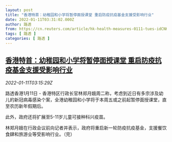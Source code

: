 ```yaml
---
layout: post
title: "香港特首：幼稚园和小学将暂停面授课堂 重启防疫抗疫基金支援受影响行业"
date: 2022-01-11T03:31:02.000Z
author: 路透
from: https://cn.reuters.com/article/hk-health-measures-0111-tues-idCNKBS2JL08R
tags: [ 路透 ]
categories: [ 路透 ]
---
```

<!--1641871862000-->
[香港特首：幼稚园和小学将暂停面授课堂 重启防疫抗疫基金支援受影响行业](https://cn.reuters.com/article/hk-health-measures-0111-tues-idCNKBS2JL08R)
------

<div>
<div><i>2022-01-11T03:15:29Z</i></div><p>路透香港1月11日 - 香港特区行政长官林郑月娥周二称，考虑到近日有多宗涉及幼儿的新冠病毒感染个案，全港幼稚园和小学将于本周五或之前起暂停面授课堂，直至农历新年假期后。</p><p>此外，政府还将扩展至5-11岁儿童可接种科兴疫苗。</p><p>林郑月娥在行政会议前向记者并表示，政府将重启新一轮防疫抗疫基金，支援餐饮食肆和旅游业等受影响行业。（完）</p>
</div>
